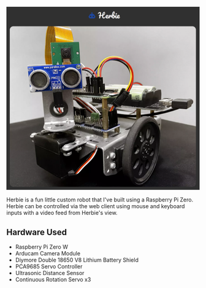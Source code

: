 <p align="center">
  <img alt="herbie" src="apps/client/src/assets/readme.png" width="750px">
</p>

Herbie is a fun little custom robot that I've built using a Raspberry Pi Zero. Herbie can be controlled via the web client using mouse and keyboard inputs with a video feed from Herbie's view.

## Hardware Used

- Raspberry Pi Zero W
- Arducam Camera Module
- Diymore Double 18650 V8 Lithium Battery Shield
- PCA9685 Servo Controller
- Ultrasonic Distance Sensor
- Continuous Rotation Servo x3
